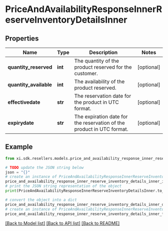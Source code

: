# PriceAndAvailabilityResponseInnerReserveInventoryDetailsInner


## Properties

Name | Type | Description | Notes
------------ | ------------- | ------------- | -------------
**quantity_reserved** | **int** | The quantity of the product reserved for the customer. | [optional] 
**quantity_available** | **int** | The availability of the product reserved. | [optional] 
**effectivedate** | **str** | The reservation date for the product in UTC format. | [optional] 
**expirydate** | **str** | The expiration date for the reservation of the product in UTC format. | [optional] 

## Example

```python
from xi.sdk.resellers.models.price_and_availability_response_inner_reserve_inventory_details_inner import PriceAndAvailabilityResponseInnerReserveInventoryDetailsInner

# TODO update the JSON string below
json = "{}"
# create an instance of PriceAndAvailabilityResponseInnerReserveInventoryDetailsInner from a JSON string
price_and_availability_response_inner_reserve_inventory_details_inner_instance = PriceAndAvailabilityResponseInnerReserveInventoryDetailsInner.from_json(json)
# print the JSON string representation of the object
print(PriceAndAvailabilityResponseInnerReserveInventoryDetailsInner.to_json())

# convert the object into a dict
price_and_availability_response_inner_reserve_inventory_details_inner_dict = price_and_availability_response_inner_reserve_inventory_details_inner_instance.to_dict()
# create an instance of PriceAndAvailabilityResponseInnerReserveInventoryDetailsInner from a dict
price_and_availability_response_inner_reserve_inventory_details_inner_from_dict = PriceAndAvailabilityResponseInnerReserveInventoryDetailsInner.from_dict(price_and_availability_response_inner_reserve_inventory_details_inner_dict)
```
[[Back to Model list]](../README.md#documentation-for-models) [[Back to API list]](../README.md#documentation-for-api-endpoints) [[Back to README]](../README.md)


